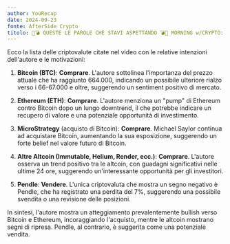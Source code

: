 ```yaml
---
author: YouRecap
date: 2024-09-23
fonte: AfterSide Crypto
titolo: 🚨💣 QUESTE LE PAROLE CHE STAVI ASPETTANDO 💣🚨 MORNING w/CRYPTO: BITCOIN / ALTCOINS [time sensitive]
---
```


Ecco la lista delle criptovalute citate nel video con le relative intenzioni dell'autore e le motivazioni:

1. **Bitcoin (BTC)**: **Comprare**. L'autore sottolinea l'importanza del prezzo attuale che ha raggiunto 664.000, indicando un possibile ulteriore rialzo verso i 66-67.000 e oltre, suggerendo un sentiment positivo di mercato.

2. **Ethereum (ETH)**: **Comprare**. L'autore menziona un "pump" di Ethereum contro Bitcoin dopo un lungo downtrend, il che potrebbe indicare un recupero di valore e una potenziale opportunità di investimento.

3. **MicroStrategy** (acquisto di Bitcoin): **Comprare**. Michael Saylor continua ad acquistare Bitcoin, aumentando la sua esposizione, suggerendo un forte belief nel valore futuro di Bitcoin.

4. **Altre Altcoin (Immutable, Helium, Render, ecc.)**: **Comprare**. L'autore osserva un trend positivo tra le altcoin, con guadagni significativi nelle ultime 24 ore, suggerendo un'interessante opportunità per gli investitori.

5. **Pendle**: **Vendere**. L'unica criptovaluta che mostra un segno negativo è Pendle, che ha registrato una perdita del 7%, suggerendo una possibile svendita o una revisione delle posizioni.

In sintesi, l'autore mostra un atteggiamento prevalentemente bullish verso Bitcoin e Ethereum, incoraggiando l'acquisto, mentre le altcoin mostrano segni di ripresa. Pendle, al contrario, è suggerita come una potenziale vendita.

